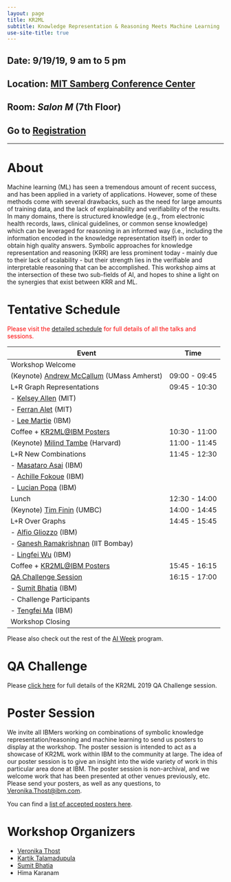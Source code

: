 ```yaml
---
layout: page
title: KR2ML
subtitle: Knowledge Representation & Reasoning Meets Machine Learning
use-site-title: true
---
```

## Date: 9/19/19, 9 am to 5 pm
## Location: [MIT Samberg Conference Center](https://whereis.mit.edu/?go=E52)
## Room: *Salon M* (7th Floor)
## Go to [Registration](https://kr2ml.eventbrite.com)

<hr>

# About

Machine learning (ML) has seen a tremendous amount of recent success, and has been applied in a variety of applications. However, some of these methods come with several drawbacks, such as the need for large amounts of training data, and the lack of explainability and verifiability of the results. In many domains, there is structured knowledge (e.g., from electronic health records, laws, clinical guidelines, or common sense knowledge) which can be leveraged for reasoning in an informed way (i.e., including the information encoded in the knowledge representation itself) in order to obtain high quality answers. Symbolic approaches for knowledge representation and reasoning (KRR) are less prominent today - mainly due to their lack of scalability - but their strength lies in the verifiable and interpretable reasoning that can be accomplished. This workshop aims at the intersection of these two sub-fields of AI, and hopes to shine a light on the synergies that exist between KRR and ML.

# Tentative Schedule

<span style="color:red">Please visit the [detailed schedule](schedule.md) for full details of all the talks and sessions.</span>


| Event                                          | Time |
|------------------------------------------------|----------|
| Workshop Welcome  |   |
| (Keynote) [Andrew McCallum](https://people.cs.umass.edu/~mccallum/) (UMass Amherst)    | 09:00 - 09:45  |
| L+R Graph Representations                                | 09:45 - 10:30  |
| - [Kelsey Allen](https://cbmm.mit.edu/about/people/allen) (MIT)                           |          |
| - [Ferran Alet](http://web.mit.edu/alet/www/) (MIT)                             |          |
| - [Lee Martie](https://researcher.watson.ibm.com/researcher/view.php?person=ibm-Lee.Martie) (IBM) | |
| Coffee + [KR2ML@IBM Posters](#poster-session)                     | 10:30 - 11:00  |
| (Keynote) [Milind Tambe](https://www.seas.harvard.edu/directory/mtambe) (Harvard)             | 11:00 - 11:45  |
| L+R New Combinations                       | 11:45 - 12:30 |
| - [Masataro Asai](https://researcher.watson.ibm.com/researcher/view.php?person=ibm-Masataro.Asai) (IBM)                       |           |
| - [Achille Fokoue](https://researcher.watson.ibm.com/researcher/view.php?person=us-achille) (IBM) | | 
| - [Lucian Popa](https://researcher.watson.ibm.com/researcher/view.php?person=us-lpopa) (IBM) | | 
| Lunch                                          | 12:30 - 14:00  |
| (Keynote) [Tim Finin](https://www.csee.umbc.edu/~finin/) (UMBC)                     | 14:00 - 14:45  |
| L+R Over Graphs | 14:45 - 15:45 |
| - [Alfio Gliozzo](https://researcher.watson.ibm.com/researcher/view.php?person=us-gliozzo) (IBM)  |   |
| - [Ganesh Ramakrishnan](https://www.cse.iitb.ac.in/~ganesh/) (IIT Bombay) |  |
| - [Lingfei Wu](https://researcher.watson.ibm.com/researcher/view.php?person=us-wuli) (IBM)                                          |          |
| Coffee + [KR2ML@IBM Posters](#poster-session)                     | 15:45 - 16:15  |
| [QA Challenge Session](challenge.md)        | 16:15 - 17:00  |
| - [Sumit Bhatia](https://researcher.watson.ibm.com/researcher/view.php?person=in-sumitbhatia) (IBM) | |
| - Challenge Participants  | |
| - [Tengfei Ma](https://researcher.watson.ibm.com/researcher/view.php?person=ibm-Tengfei.Ma1) (IBM) | |
| Workshop Closing  |   |

Please also check out the rest of the [AI Week](https://ibm.biz/ai-research-week) program.

# QA Challenge 

Please [click here](challenge.md) for full details of the KR2ML 2019 QA Challenge session.



# Poster Session<a name="poster-session"></a>

We invite all IBMers working on combinations of symbolic knowledge representation/reasoning and machine learning to send us posters to display at the workshop. The poster session is intended to act as a showcase of KR2ML work within IBM to the community at large. The idea of our poster session is to give an insight into the wide variety of work in this particular area done at IBM. The poster session is non-archival, and we welcome work that has been presented at other venues previously, etc. Please send your posters, as well as any questions, to [Veronika.Thost@ibm.com](mailto:veronika.thost@ibm.com).

You can find a [list of accepted posters here](schedule.md#poster-session).



# Workshop Organizers<a name="organizers"></a>

- [Veronika Thost](https://researcher.watson.ibm.com/researcher/view.php?person=ibm-Veronika.Thost)
- [Kartik Talamadupula](http://www.ktalamad.com/)
- [Sumit Bhatia](http://sumitbhatia.net/)
- Hima Karanam

<!-- <div class="posts-list">
  {% for post in paginator.posts %}
  <article class="post-preview">
    <a href="{{ post.url | prepend: site.baseurl }}">
	  <h2 class="post-title">{{ post.title }}</h2>

	  {% if post.subtitle %}
	  <h3 class="post-subtitle">
	    {{ post.subtitle }}
	  </h3>
	  {% endif %}
    </a>

    <p class="post-meta">
      Posted on {{ post.date | date: "%B %-d, %Y" }}
    </p>

    <div class="post-entry-container">
      {% if post.image %}
      <div class="post-image">
        <a href="{{ post.url | prepend: site.baseurl }}">
          <img src="{{ post.image }}">
        </a>
      </div>
      {% endif %}
      <div class="post-entry">
        {{ post.excerpt | strip_html | xml_escape | truncatewords: site.excerpt_length }}
        {% assign excerpt_word_count = post.excerpt | number_of_words %}
        {% if post.content != post.excerpt or excerpt_word_count > site.excerpt_length %}
          <a href="{{ post.url | prepend: site.baseurl }}" class="post-read-more">[Read&nbsp;More]</a>
        {% endif %}
      </div>
    </div>

    {% if post.tags.size > 0 %}
    <div class="blog-tags">
      Tags:
      {% if site.link-tags %}
      {% for tag in post.tags %}
      <a href="{{ site.baseurl }}/tags#{{- tag -}}">{{- tag -}}</a>
      {% endfor %}
      {% else %}
        {{ post.tags | join: ", " }}
      {% endif %}
    </div>
    {% endif %}

   </article>
  {% endfor %}
</div>

{% if paginator.total_pages > 1 %}
<ul class="pager main-pager">
  {% if paginator.previous_page %}
  <li class="previous">
    <a href="{{ paginator.previous_page_path | prepend: site.baseurl | replace: '//', '/' }}">&larr; Newer Posts</a>
  </li>
  {% endif %}
  {% if paginator.next_page %}
  <li class="next">
    <a href="{{ paginator.next_page_path | prepend: site.baseurl | replace: '//', '/' }}">Older Posts &rarr;</a>
  </li>
  {% endif %}
</ul>
{% endif %} -->
